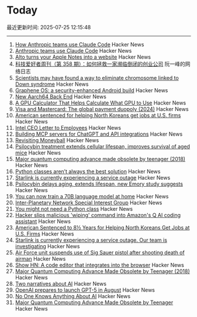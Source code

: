 # Today

最近更新时间: 2025-07-25 12:15:48

--- 
1. [How Anthropic teams use Claude Code](https://www.anthropic.com/news/how-anthropic-teams-use-claude-code) Hacker News
2. [Anthropic teams use Claude Code](https://www.anthropic.com/news/how-anthropic-teams-use-claude-code) Hacker News
3. [Alto turns your Apple Notes into a website](https://alto.so/) Hacker News
4. [科技爱好者周刊（第 358 期）：如何拯救一家濒临倒闭的创业公司](http://www.ruanyifeng.com/blog/2025/07/weekly-issue-358.html) 阮一峰的网络日志
5. [Scientists may have found a way to eliminate chromosome linked to Down syndrome](https://academic.oup.com/pnasnexus/article/4/2/pgaf022/8016019) Hacker News
6. [Graphene OS: a security-enhanced Android build](https://lwn.net/SubscriberLink/1030004/898017c7953c0946/) Hacker News
7. [New Aarch64 Back End](https://ziglang.org/devlog/2025/#2025-07-23) Hacker News
8. [A GPU Calculator That Helps Calculate What GPU to Use](https://calculator.inference.ai/) Hacker News
9. [Visa and Mastercard: The global payment duopoly (2024)](https://quartr.com/insights/edge/visa-and-mastercard-the-global-payment-duopoly) Hacker News
10. [American sentenced for helping North Koreans get jobs at U.S. firms](https://fortune.com/2025/07/24/north-korean-it-workers-chapman-nike/) Hacker News
11. [Intel CEO Letter to Employees](https://morethanmoore.substack.com/p/intel-ceo-letter-to-employees) Hacker News
12. [Building MCP servers for ChatGPT and API integrations](https://platform.openai.com/docs/mcp) Hacker News
13. [Revisiting Moneyball](https://djpardis.medium.com/revisiting-moneyball-074fc2435b07) Hacker News
14. [Psilocybin treatment extends cellular lifespan, improves survival of aged mice](https://news.emory.edu/stories/2025/07/hs_psilocybin_aging_study_10-07-2025/story.html) Hacker News
15. [Major quantum computing advance made obsolete by teenager (2018)](https://www.quantamagazine.org/teenager-finds-classical-alternative-to-quantum-recommendation-algorithm-20180731/) Hacker News
16. [Python classes aren’t always the best solution](https://adamgrant.micro.blog/2025/07/24/123050.html) Hacker News
17. [Starlink is currently experiencing a service outage](https://www.starlink.com/us) Hacker News
18. [Psilocybin delays aging, extends lifespan, new Emory study suggests](https://news.emory.edu/stories/2025/07/hs_psilocybin_aging_study_10-07-2025/story.html) Hacker News
19. [You can now train a 70B language model at home](https://www.answer.ai/posts/2024-03-06-fsdp-qlora.html) Hacker News
20. [Inter-Planetary Network Special Interest Group](https://www.ipnsig.org) Hacker News
21. [You might not need a Python class](https://adamgrant.micro.blog/2025/07/24/123050.html) Hacker News
22. [Hacker slips malicious 'wiping' command into Amazon's Q AI coding assistant](https://www.zdnet.com/article/hacker-slips-malicious-wiping-command-into-amazons-q-ai-coding-assistant-and-devs-are-worried/) Hacker News
23. [American Sentenced to 8½ Years for Helping North Koreans Get Jobs at U.S. Firms](https://www.wsj.com/us-news/law/american-sentenced-to-8-years-in-prison-for-helping-north-koreans-get-jobs-at-nike-other-u-s-firms-d7de8be7) Hacker News
24. [Starlink is currently experiencing a service outage. Our team is investigating](https://www.starlink.com/us) Hacker News
25. [Air Force unit suspends use of Sig Sauer pistol after shooting death of airman](https://www.nhpr.org/nh-news/2025-07-23/sig-sauer-pistol-air-force-shooting-death) Hacker News
26. [Show HN: A code editor that integrates into the browser](https://tachicode.dev/) Hacker News
27. [Major Quantum Computing Advance Made Obsolete by Teenager (2018)](https://www.quantamagazine.org/teenager-finds-classical-alternative-to-quantum-recommendation-algorithm-20180731/) Hacker News
28. [Two narratives about AI](https://calnewport.com/no-one-knows-anything-about-ai/) Hacker News
29. [OpenAI prepares to launch GPT-5 in August](https://www.theverge.com/notepad-microsoft-newsletter/712950/openai-gpt-5-model-release-date-notepad) Hacker News
30. [No One Knows Anything About AI](https://calnewport.com/no-one-knows-anything-about-ai/) Hacker News
31. [Major Quantum Computing Advance Made Obsolete by Teenager](https://www.quantamagazine.org/teenager-finds-classical-alternative-to-quantum-recommendation-algorithm-20180731/) Hacker News
